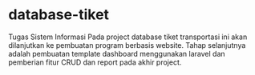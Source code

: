 # database-tiket
 Tugas Sistem Informasi
 Pada project database tiket transportasi ini akan dilanjutkan ke pembuatan program berbasis website.
 Tahap selanjutnya adalah pembuatan template dashboard menggunakan laravel dan pemberian fitur CRUD dan report pada akhir project.
